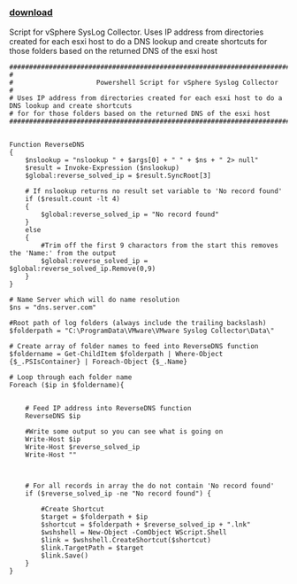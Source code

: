 ﻿---
pid:            5299
poster:         Coza73
title:          
date:           2014-07-11 22:25:04
format:         posh
parent:         0
parent:         0

---

# 

### [download](5299.ps1)

Script for vSphere SysLog Collector. Uses IP address from directories created for each esxi host to do a DNS lookup and create shortcuts for those folders based on the returned DNS of the esxi host 

```posh
########################################################################################################
#                                                                                                     
#                     Powershell Script for vSphere Syslog Collector
# 
# Uses IP address from directories created for each esxi host to do a DNS lookup and create shortcuts
# for for those folders based on the returned DNS of the esxi host                                                                                                   
########################################################################################################


Function ReverseDNS
{
	$nslookup = "nslookup " + $args[0] + " " + $ns + " 2> null"
	$result = Invoke-Expression ($nslookup) 
	$global:reverse_solved_ip = $result.SyncRoot[3]

	# If nslookup returns no result set variable to 'No record found'
	if ($result.count -lt 4) 
	{
		$global:reverse_solved_ip = "No record found"
	}
	else
	{
		#Trim off the first 9 charactors from the start this removes the 'Name:' from the output
		$global:reverse_solved_ip = $global:reverse_solved_ip.Remove(0,9)
	}
}

# Name Server which will do name resolution
$ns = "dns.server.com"

#Root path of log folders (always include the trailing backslash)
$folderpath = "C:\ProgramData\VMware\VMware Syslog Collector\Data\"

# Create array of folder names to feed into ReverseDNS function
$foldername = Get-ChildItem $folderpath | Where-Object {$_.PSIsContainer} | Foreach-Object {$_.Name}

# Loop through each folder name
Foreach ($ip in $foldername){
	
	
	# Feed IP address into ReverseDNS function
	ReverseDNS $ip
	
	#Write some output so you can see what is going on
	Write-Host $ip
	Write-Host $reverse_solved_ip
	Write-Host ""
	
	
	
	# For all records in array the do not contain 'No record found' 
	if ($reverse_solved_ip -ne "No record found") {
		
		#Create Shortcut
		$target = $folderpath + $ip
		$shortcut = $folderpath + $reverse_solved_ip + ".lnk"
		$wshshell = New-Object -ComObject WScript.Shell
		$link = $wshshell.CreateShortcut($shortcut)
		$link.TargetPath = $target
		$link.Save()
	}
}
```
